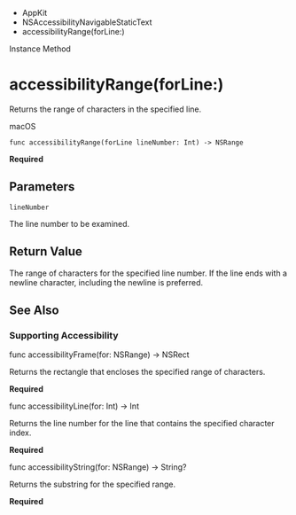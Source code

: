 

- AppKit
- NSAccessibilityNavigableStaticText
-  accessibilityRange(forLine:) 

Instance Method

# accessibilityRange(forLine:)

Returns the range of characters in the specified line.

macOS

``` source
func accessibilityRange(forLine lineNumber: Int) -> NSRange
```

**Required**

## Parameters 

`lineNumber`  

The line number to be examined.

## Return Value

The range of characters for the specified line number. If the line ends with a newline character, including the newline is preferred.

## See Also

### Supporting Accessibility

func accessibilityFrame(for: NSRange) -> NSRect

Returns the rectangle that encloses the specified range of characters.

**Required**

func accessibilityLine(for: Int) -> Int

Returns the line number for the line that contains the specified character index.

**Required**

func accessibilityString(for: NSRange) -> String?

Returns the substring for the specified range.

**Required**

